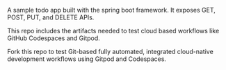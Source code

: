 A sample todo app built with the spring boot framework. It exposes GET, POST, PUT, and DELETE APIs.

This repo includes the artifacts needed to test cloud based workflows like GitHub Codespaces and Gitpod. 

Fork this repo to test Git-based fully automated, integrated cloud-native development workflows using Gitpod and Codespaces.

